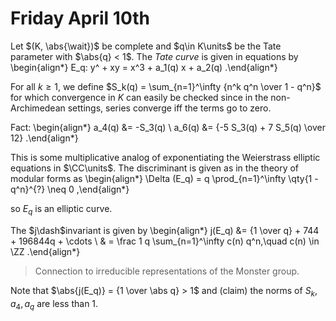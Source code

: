 # Friday April 10th

Let $(K, \abs{\wait})$ be complete and $q\in K\units$ be the Tate parameter with $\abs{q} < 1$.
The *Tate curve* is given in equations by
\begin{align*}
E_q: y^ + xy = x^3 + a_1(q) x + a_2(q)
.\end{align*}

For all $k\geq 1$, we define $S_k(q) = \sum_{n=1}^\infty {n^k q^n \over 1 - q^n}$ for which convergence in $K$ can easily be checked since in the non-Archimedean settings, series converge iff the terms go to zero.

Fact:
\begin{align*}
a_4(q) &= -S_3(q) \\
a_6(q) &= {-5 S_3(q) + 7 S_5(q) \over 12}
.\end{align*}

This is some multiplicative analog of exponentiating the Weierstrass elliptic equations in $\CC\units$.
The discriminant is given as in the theory of modular forms as
\begin{align*}
\Delta (E_q) = q \prod_{n=1}^\infty \qty{1 - q^n}^{?} \neq 0
,\end{align*}

so $E_q$ is an elliptic curve.

The $j\dash$invariant is given by
\begin{align*}
j(E_q) &= {1 \over q} + 744 +  196844q + \cdots \\
& = \frac 1 q \sum_{n=1}^\infty c(n) q^n,\quad c(n) \in \ZZ
.\end{align*}

> Connection to irreducible representations of the Monster group.

Note that $\abs{j(E_q)} = {1 \over \abs q} > 1$ and (claim) the norms of $S_k, a_4, a_q$ are less than 1.
